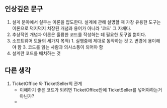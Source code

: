 ## 인상깊은 문구
1. 설계 분야에서 실무는 이론을 압도한다. 설계에 관해 설명할 때 가장 유용한 도구는 이론으로 덕지덕지 치장된 개념과 용어가 아니라 '코드' 그 자체다.
2. 추상적인 개념과 이론은 훌륭한 코드를 작성하는 데 필요한 도구일 뿐이다.
3. 소프트웨어 모듈의 세가지 목적) 1. 실행중에 제대로 동작하는 것 2. 변경에 용이해야 함 3. 코드를 읽는 사람과 의사소통이 되어야 함
4. 설계란 코드를 배치하는 것

## 다른 생각
1. TicketOffice 와 TicketSeller의 관계
   - 이해하기 좋은 코드가 되려면 TicketOffice안에 TicketSeller를 넣어야하는거 아닌가?
   - 